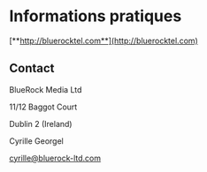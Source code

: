 # Informations pratiques


[**http://bluerocktel.com**](http://bluerocktel.com)

## Contact
BlueRock Media Ltd

11/12 Baggot Court

Dublin 2 (Ireland)

Cyrille Georgel

cyrille@bluerock-ltd.com


